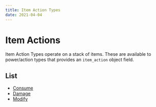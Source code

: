 ```yaml
---
title: Item Action Types
date: 2021-04-04
---
```


# Item Actions

Item Action Types operate on a stack of items. These are available to power/action types that provides an `item_action` object field.

## List

* [Consume](item_action_types/consume.md)
* [Damage](item_action_types/damage.md)
* [Modify](item_action_types/modify.md)

